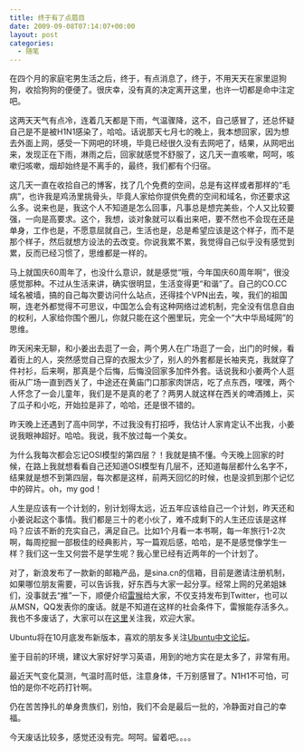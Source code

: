 ```yaml
---
title: 终于有了点眉目
date: 2009-09-08T07:14:07+00:00
layout: post
categories:
  - 随笔
---
```

在四个月的家庭宅男生活之后，终于，有点消息了，终于，不用天天在家里逗狗狗，收拾狗狗的便便了。很庆幸，没有真的决定离开这里，也许一切都是命中注定吧。

这两天天气有点冷，连着几天都是下雨，气温骤降，这不，自己感冒了，还总怀疑自己是不是被H1N1感染了，哈哈。话说那天七月七的晚上，我本想回家，因为想去外面上网，感受一下网吧的环境，毕竟已经很久没有去网吧了，结果，从网吧出来，发现正在下雨，淋雨之后，回家就感觉不舒服了，这几天一直咳嗽，呵呵，咳嗽归咳嗽，烟却始终是不离手的，最终，我们都有个归宿。

这几天一直在收拾自己的博客，找了几个免费的空间，总是有这样或者那样的“毛病”，也许我是鸡汤里挑骨头，毕竟人家给你提供免费的空间和域名，你还要求这么多。说来也是，我这个人不知道是怎么回事，凡事总是想完美些，个人又比较要强，一向是高要求。这个，我想，谈对象就可以看出来吧，要不然也不会现在还是单身，工作也是，不愿意屈就自己，生活也是，总是希望应该是这个样子，而不是那个样子，然后就想方设法的去改变。你说我累不累，我觉得自己似乎没有感觉到累，反而已经习惯了，思维都是一样的。

马上就国庆60周年了，也没什么意识，就是感觉“哦，今年国庆60周年啊”，很没感觉那种。不过从生活来讲，确实很明显，生活变得更“和谐”了。自己的CO.CC域名被墙，搞的自己每次要访问什么站点，还得挂个VPN出去，唉，我们的祖国啊，连老外都觉得不可思议，中国怎么会有这种网络过滤机制，完全没有信息自由的权利，人家给你围个圈儿，你就只能在这个圈里玩，完全一个“大中华局域网”的思维。
<!--more-->
昨天闲来无聊，和小姜出去逛了一会，两个男人在广场逛了一会，出门的时候，看着街上的人，突然感觉自己穿的衣服太少了，别人的外套都是长袖夹克，我就穿了件衬衫，后来啊，那真是个后悔，后悔没回家多加件外套。话说我和小姜两个人逛街从广场一直到西关了，中途还在黄庙门口那家肉饼店，吃了点东西，嘿嘿，两个人怀念了一会儿童年，我们是不是真的老了？两男人就这样在西关的啤酒摊上，买了瓜子和小吃，开始拉是非了，哈哈，还是很不错的。

昨天晚上还遇到了高中同学，不过我没有打招呼，我估计人家肯定认不出我，小姜说我眼神超好。哈哈。我说，我不放过每一个美女。

为什么我每次都会忘记OSI模型的第四层？！我就是搞不懂。今天晚上回家的时候，在路上我就想看看自己还知道OSI模型有几层不，还知道每层都什么名字不，结果就是想不到第四层，每次都是这样，前两天回忆的时候，也是没抓到那个记忆中的碎片。oh，my god！

人生是应该有一个计划的，别计划得太远，近五年应该给自己一个计划，昨天还和小姜说起这个事情。我们都是三十的老小伙了，难不成剩下的人生还应该是这样吗？应该不断的充实自己，满足自己。比如1个月看一本书啊，每一年旅行1-2次啊，每周挖掘一部极佳的经典影片，写一篇观后感，哈哈，是不是感觉像学生一样？我们这一生又何尝不是学生呢？我心里已经有近两年的一个计划了。

对了，新浪发布了一款新的邮箱产品，是sina.cn的信箱，目前是邀请注册机制，如果哪位朋友需要，可以告诉我，好东西与大家一起分享。经常上网的兄弟姐妹们，没事就去“推”一下，顺便介绍[雷猴](http://www.leihou.com)给大家，不仅支持发布到Twitter，也可以从MSN，QQ发表你的废话。就是不知道在这样的社会条件下，雷猴能存活多久。我也不多废话了，大家可以在[这里](http://www.leihou.com/istanley)关注我，欢迎大家。

Ubuntu将在10月底发布新版本，喜欢的朋友多关注[Ubuntu中文论坛](http://forum.ubuntu.org.cn)。

鉴于目前的环境，建议大家好好学习英语，用到的地方实在是太多了，非常有用。

最近天气变化莫测，气温时高时低，注意身体，千万别感冒了。N1H1不可怕，可怕的是你不吃药打针啊。

仍在苦苦挣扎的单身贵族们，别怕，我们不会是最后一批的，冷静面对自己的幸福。

今天废话比较多，感觉还没有完。呵呵。留着吧。。。。